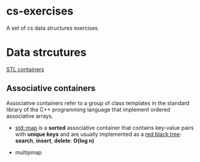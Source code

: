 # cs-exercises
A set of cs data structures exercises.

# Data strcutures
[STL containers](http://www.cplusplus.com/reference/stl/)


## Associative containers
Associative containers refer to a group of class templates in the standard library of the C++ programming language that implement ordered associative arrays.

* [std::map](http://en.cppreference.com/w/cpp/container/map)  is a **sorted** associative container that contains key-value pairs with **unique keys** and are usually implemented as a [red black tree](https://en.wikipedia.org/wiki/Red%E2%80%93black_tree): **search**, **insert**, **delete**: **O(log n)**

* multipmap

